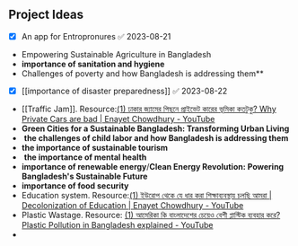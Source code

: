 ## Project Ideas
- [x] An app for Entropronures ✅ 2023-08-21
- Empowering Sustainable Agriculture in Bangladesh
 - **importance of sanitation and hygiene**
 - Challenges of poverty and how Bangladesh is addressing them**
- [x] [[importance of disaster preparedness]] ✅ 2023-08-22
- [[Traffic Jam]]. Resource:[(1) ঢাকার জ্যামের পিছনে প্রাইভেট কারের ভূমিকা কতটুকু? Why Private Cars are bad | Enayet Chowdhury - YouTube](https://www.youtube.com/watch?v=cMbQsGXVMPc&ab_channel=EnayetChowdhury)
- **Green Cities for a Sustainable Bangladesh: Transforming Urban Living**
-  **the challenges of child labor and how Bangladesh is addressing them**
- **the importance of sustainable tourism**
-  **the importance of mental health**
- **importance of renewable energy**/**Clean Energy Revolution: Powering Bangladesh's Sustainable Future**
- **importance of food security**
- Education system. Resource:[(1) ইউরোপ থেকে যে ধার করা শিক্ষাব্যবস্থায় চলছি আমরা | Decolonization of Education | Enayet Chowdhury - YouTube](https://www.youtube.com/watch?v=20fOla_lsXA&ab_channel=EnayetChowdhury)
- Plastic Wastage. Resource: [(1) আমেরিকা কি বাংলাদেশের চেয়েও বেশী প্লাস্টিক ব্যবহার করে? Plastic Pollution in Bangladesh explained - YouTube](https://www.youtube.com/watch?v=JpRH1Mr8mKE&ab_channel=EnayetChowdhury)
- 